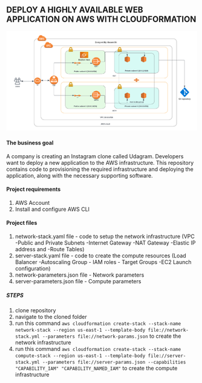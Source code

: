 ## DEPLOY A HIGHLY AVAILABLE WEB APPLICATION ON AWS WITH CLOUDFORMATION

![This is an image](infrastructure-diagram/HA-Infrastructure.png)

#### The business goal

A company is creating an Instagram clone called Udagram.
Developers want to deploy a new application to the AWS infrastructure.
This repository contains code to provisioning the required infrastructure and deploying the application,
along with the necessary supporting software.

#### Project requirements

1. AWS Account
2. Install and configure AWS CLI

#### Project files

1. network-stack.yaml file - code to setup the network infrastructure (VPC -Public and Private Subnets -Internet Gateway -NAT Gateway -Elastic IP address and -Route Tables)
2. server-stack.yaml file - code to create the compute resources (Load Balancer -Autoscaling Group - IAM roles - Target Groups -EC2 Launch configuration)
3. network-parameters.json file - Network parameters
4. server-parameters.json file - Compute parameters

##### STEPS

1. clone repository
2. navigate to the cloned folder
3. run this command `aws cloudformation create-stack --stack-name network-stack --region us-east-1 --template-body file://network-stack.yml --parameters file://network-params.json` to create the network infrastructure
4. run this command `aws cloudformation create-stack --stack-name compute-stack --region us-east-1 --template-body file://server-stack.yml --parameters file://server-params.json --capabilities "CAPABILITY_IAM" "CAPABILITY_NAMED_IAM"` to create the compute infrastructure
